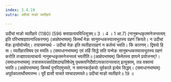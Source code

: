 ```yaml
---
index: 3.4.19
sutra: उदीचां माङो व्यतीहारे

---
```

 उदीचां माङो व्यतीहारे (1180) (596 क्त्वाप्रत्ययविधिसूत्रम्॥ 3 । 4 । 1 आ.7) (नानुबन्धकृतमनेजन्तत्वम् इति परिभाषाज्ञापनाधिकरणम्) (आक्षेपभाष्यम्) किमर्थं मेङः सानुवन्धकस्यात्वभूतस्य ग्रहणं क्रियते। न उदीचां मेङः इत्योवोच्येत्। तत्रायमप्यर्थः - उदीचां मेङः इति व्यतीहारग्रहणं न कर्तव्यं भवति। किं कारणम्। द्विषयो हि सः। व्यतीहारविषय एव मयतिः॥ (समाधानभाष्यम्) एवं तर्हि सिद्धे सति यन्मेङः सानुबन्धकस्यात्वभूतस्य ग्रहणं करोति तज्ज्ञापयत्याचार्यः नानुबन्धकृतमनेजन्तत्वं भवतीति॥ (आक्षेपभाष्यम्) किमेतस्य ज्ञापने प्रयोजनम्?। (समाधानभाष्यम्) तत्रासरूपसर्वादेशदाप्प्रतिषेधेषु पृथक्त्वनिर्देशोऽनाकारान्तत्वात् इत्युक्तम्, तन्न वक्तव्यं भवति॥ (आक्षेपभाष्यम्) किमर्थं पुनरिदमुच्यते, न समानकर्तृकयोः पूर्वकाले इत्येव सिद्धम्। (समाधानभाष्यम्) अपूर्वकालार्थोयमारम्भः। पूर्वे ह्यसौ याचते पश्चादपमयते॥ उदीचां माङो व्यतीहारे॥ 19 ॥ 
